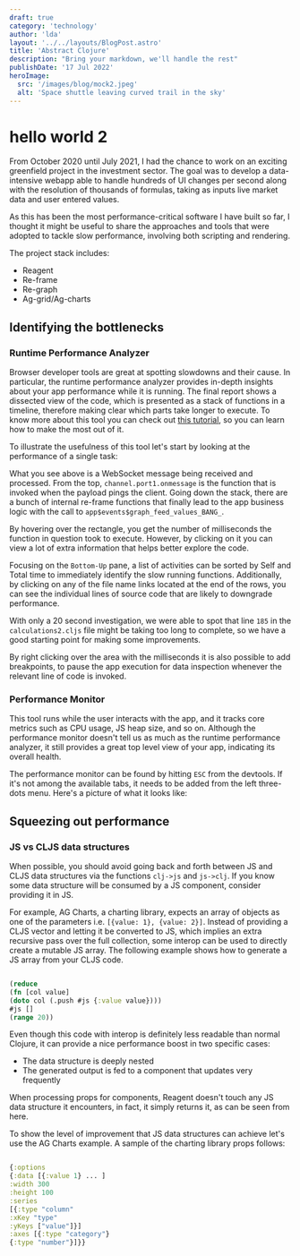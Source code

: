 ```yaml
---
draft: true
category: 'technology'
author: 'lda'
layout: '../../layouts/BlogPost.astro'
title: 'Abstract Clojure'
description: "Bring your markdown, we'll handle the rest"
publishDate: '17 Jul 2022'
heroImage:
  src: '/images/blog/mock2.jpeg'
  alt: 'Space shuttle leaving curved trail in the sky'
---
```


# hello world 2

From October 2020 until July 2021, I had the chance to work on an exciting greenfield project in the investment sector. The goal was to develop a data-intensive webapp able to handle hundreds of UI changes per second along with the resolution of thousands of formulas, taking as inputs live market data and user entered values.

As this has been the most performance-critical software I have built so far, I thought it might be useful to share the approaches and tools that were adopted to tackle slow performance, involving both scripting and rendering.

The project stack includes:

- Reagent
- Re-frame
- Re-graph
- Ag-grid/Ag-charts

## Identifying the bottlenecks

### Runtime Performance Analyzer

Browser developer tools are great at spotting slowdowns and their cause. In particular, the runtime performance analyzer provides in-depth insights about your app performance while it is running. The final report shows a dissected view of the code, which is presented as a stack of functions in a timeline, therefore making clear which parts take longer to execute. To know more about this tool you can check out [this tutorial](https://developer.chrome.com/docs/devtools/evaluate-performance/), so you can learn how to make the most out of it.

To illustrate the usefulness of this tool let's start by looking at the performance of a single task:

What you see above is a WebSocket message being received and processed. From the top, `channel.port1.onmessage` is the function that is invoked when the payload pings the client. Going down the stack, there are a bunch of internal re-frame functions that finally lead to the app business logic with the call to `app$events$graph_feed_values_BANG_`.

By hovering over the rectangle, you get the number of milliseconds the function in question took to execute. However, by clicking on it you can view a lot of extra information that helps better explore the code.

Focusing on the `Bottom-Up` pane, a list of activities can be sorted by Self and Total time to immediately identify the slow running functions. Additionally, by clicking on any of the file name links located at the end of the rows, you can see the individual lines of source code that are likely to downgrade performance.

With only a 20 second investigation, we were able to spot that line `185` in the `calculations2.cljs` file might be taking too long to complete, so we have a good starting point for making some improvements.

By right clicking over the area with the milliseconds it is also possible to add breakpoints, to pause the app execution for data inspection whenever the relevant line of code is invoked.

### Performance Monitor

This tool runs while the user interacts with the app, and it tracks core metrics such as CPU usage, JS heap size, and so on. Although the performance monitor doesn't tell us as much as the runtime performance analyzer, it still provides a great top level view of your app, indicating its overall health.

The performance monitor can be found by hitting `ESC` from the devtools. If it's not among the available tabs, it needs to be added from the left three-dots menu. Here's a picture of what it looks like:

## Squeezing out performance

### JS vs CLJS data structures

When possible, you should avoid going back and forth between JS and CLJS data structures via the functions `clj->js` and `js->clj`. If you know some data structure will be consumed by a JS component, consider providing it in JS.

For example, AG Charts, a charting library, expects an array of objects as one of the parameters i.e. `[{value: 1}, {value: 2}]`. Instead of providing a CLJS vector and letting it be converted to JS, which implies an extra recursive pass over the full collection, some interop can be used to directly create a mutable JS array. The following example shows how to generate a JS array from your CLJS code.

```clojure

(reduce
(fn [col value]
(doto col (.push #js {:value value})))
#js []
(range 20))
```

Even though this code with interop is definitely less readable than normal Clojure, it can provide a nice performance boost in two specific cases:

- The data structure is deeply nested
- The generated output is fed to a component that updates very frequently

When processing props for components, Reagent doesn't touch any JS data structure it encounters, in fact, it simply returns it, as can be seen from here.

To show the level of improvement that JS data structures can achieve let's use the AG Charts example. A sample of the charting library props follows:

```clojure

{:options
{:data [{:value 1} ... ]
:width 300
:height 100
:series
[{:type "column"
:xKey "type"
:yKeys ["value"]}]
:axes [{:type "category"}
{:type "number"}]}}

```
